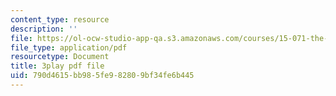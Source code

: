 ```yaml
---
content_type: resource
description: ''
file: https://ol-ocw-studio-app-qa.s3.amazonaws.com/courses/15-071-the-analytics-edge-spring-2017/790d4615bb985fe982809bf34fe6b445_8p_4qP03AM0.pdf
file_type: application/pdf
resourcetype: Document
title: 3play pdf file
uid: 790d4615-bb98-5fe9-8280-9bf34fe6b445
---
```

